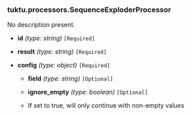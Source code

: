 ### tuktu.processors.SequenceExploderProcessor
No description present.

  * **id** *(type: string)* `[Required]`

  * **result** *(type: string)* `[Required]`

  * **config** *(type: object)* `[Required]`

    * **field** *(type: string)* `[Optional]`

    * **ignore_empty** *(type: boolean)* `[Optional]`
    - If set to true, will only continue with non-empty values
 
